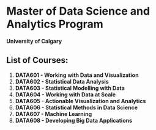 <div style="text-align: left;">

# Master of Data Science and Analytics Program

**University of Calgary**

## List of Courses:

1. **DATA601 - Working with Data and Visualization**
2. **DATA602 - Statistical Data Analysis**
3. **DATA603 - Statistical Modelling with Data**
4. **DATA604 - Working with Data at Scale**
5. **DATA605 - Actionable Visualization and Analytics**
6. **DATA606 - Statistical Methods in Data Science**
7. **DATA607 - Machine Learning**
8. **DATA608 - Developing Big Data Applications**

</div>
